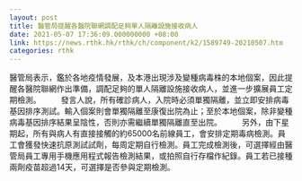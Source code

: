 ```yaml
---
layout: post
title: 醫管局提醒各醫院聯網調配足夠單人隔離設施接收病人
date: 2021-05-07 17:36:09.000000000 +08:00
link: https://news.rthk.hk/rthk/ch/component/k2/1589749-20210507.htm
categories: rthk
---
```


醫管局表示，鑑於各地疫情發展，及本港出現涉及變種病毒株的本地個案，因此提醒各醫院聯網作出準備，調配足夠的單人隔離設施接收病人，並進一步擴展員工定期檢測。
　　 
發言人說，所有確診病人，入院時必須單獨隔離，並立即安排病毒基因排序測試。輸入個案則會單獨隔離至康復出院為止；至於本地個案，除非變種病毒基因排序結果呈陰性，否則亦需繼續單獨隔離直至出院。
　　 
另外，由下星期起，所有與病人有直接接觸的約65000名前線員工，會安排定期毒病檢測。員工會獲發快速抗原測試試劑，每周定期自行檢測。員工完成檢測後，可選擇經由醫管局員工專用手機應用程式報告檢測結果，或拍照自行存檔作紀錄。員工若已接種兩劑疫苗超過14天，可選擇是否參與定期檢測。
